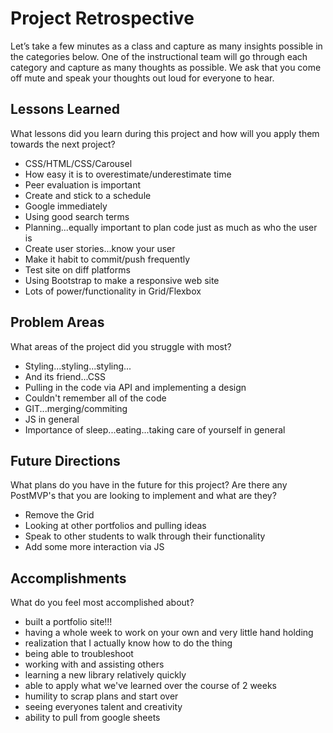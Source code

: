 # Project Retrospective

Let’s take a few minutes as a class and capture as many insights possible in the categories below.  One of the instructional team will go through each category and capture as many thoughts as possible.  We ask that you come off mute and speak your thoughts out loud for everyone to hear. 

## Lessons Learned

What lessons did you learn during this project and how will you apply them towards the next project? 

- CSS/HTML/CSS/Carousel
- How easy it is to overestimate/underestimate time
- Peer evaluation is important
- Create and stick to a schedule 
- Google immediately
- Using good search terms
- Planning...equally important to plan code just as much as who the user is
- Create user stories...know your user
- Make it habit to commit/push frequently
- Test site on diff platforms
- Using Bootstrap to make a responsive web site
- Lots of power/functionality in Grid/Flexbox

## Problem Areas

What areas of the project did you struggle with most?

- Styling...styling...styling...
- And its friend...CSS
- Pulling in the code via API and implementing a design
- Couldn't remember all of the code
- GIT...merging/commiting
- JS in general
- Importance of sleep...eating...taking care of yourself in general

## Future Directions

What plans do you have in the future for this project? Are there any PostMVP's that you are looking to implement and what are they? 

- Remove the Grid
- Looking at other portfolios and pulling ideas
- Speak to other students to walk through their functionality
- Add some more interaction via JS


## Accomplishments

What do you feel most accomplished about? 

- built a portfolio site!!!
- having a whole week to work on your own and very little hand holding
- realization that I actually know how to do the thing
- being able to troubleshoot 
- working with and assisting others
- learning a new library relatively quickly
- able to apply what we've learned over the course of 2 weeks
- humility to scrap plans and start over
- seeing everyones talent and creativity
- ability to pull from google sheets



